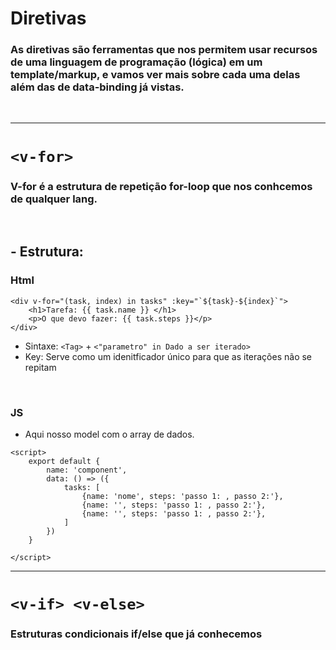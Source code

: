 # Diretivas
### As diretivas são ferramentas que nos permitem usar recursos de uma linguagem de programação (lógica) em um template/markup, e vamos ver mais sobre cada uma delas além das de  data-binding já vistas.

<br>

---

# `<v-for>`
### V-for é a estrutura de repetição for-loop que nos conhcemos de qualquer lang.

<br>

## - Estrutura:

### Html
````
<div v-for="(task, index) in tasks" :key="`${task}-${index}`">
    <h1>Tarefa: {{ task.name }} </h1>
    <p>O que devo fazer: {{ task.steps }}</p>
</div>
````
- Sintaxe: `<Tag>` + `<"parametro" in Dado a ser iterado>` 
- Key: Serve como um idenitficador único para que as iterações não se repitam 
<br>

### JS

- Aqui nosso model com o array de dados.
````
<script>
    export default {
        name: 'component',
        data: () => ({
            tasks: [
                {name: 'nome', steps: 'passo 1: , passo 2:'},
                {name: '', steps: 'passo 1: , passo 2:'},
                {name: '', steps: 'passo 1: , passo 2:'},
            ]
        })
    }

</script>
````
---
# `<v-if> <v-else>` 
### Estruturas condicionais if/else que já conhecemos
